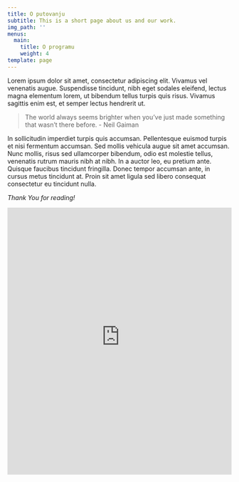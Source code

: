 ```yaml
---
title: O putovanju
subtitle: This is a short page about us and our work.
img_path: ''
menus:
  main:
    title: O programu
    weight: 4
template: page
---
```

Lorem ipsum dolor sit amet, consectetur adipiscing elit. Vivamus vel venenatis augue. Suspendisse tincidunt, nibh eget sodales eleifend, lectus magna elementum lorem, ut bibendum tellus turpis quis risus. Vivamus sagittis enim est, et semper lectus hendrerit ut.

> The world always seems brighter when you’ve just made something that wasn’t there before. - Neil Gaiman

In sollicitudin imperdiet turpis quis accumsan. Pellentesque euismod turpis et nisi fermentum accumsan. Sed mollis vehicula augue sit amet accumsan. Nunc mollis, risus sed ullamcorper bibendum, odio est molestie tellus, venenatis rutrum mauris nibh at nibh. In a auctor leo, eu pretium ante. Quisque faucibus tincidunt fringilla. Donec tempor accumsan ante, in cursus metus tincidunt at. Proin sit amet ligula sed libero consequat consectetur eu tincidunt nulla. 

_Thank You for reading!_

<iframe src="https://euphoric-voyage.travelmap.net" 
	 width="100%" 
	 height="600" 
	 frameborder="0" 
	 allowfullscreen>
</iframe>
